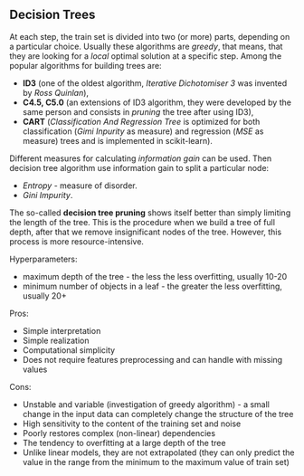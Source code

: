 ## Decision Trees

At each step, the train set is divided into two (or more) parts, depending on a particular choice. Usually these algorithms are *greedy*, that means, that they are looking for a *local* optimal solution at a specific step. 
Among the popular algorithms for building trees are: 
- **ID3** (one of the oldest algorithm, *Iterative Dichotomiser 3* was invented by *Ross Quinlan*), 
- **C4.5, C5.0** (an extensions of ID3 algorithm, they were developed by the same person and consists in *pruning* the tree after using ID3), 
- **CART** (*Classification And Regression Tree* is optimized for both classification (*Gimi Inpurity* as measure) and regression (*MSE* as measure) trees and is implemented in scikit-learn).

Different measures for calculating *information gain* can be used. Then decision tree algorithm use information gain to split a particular node:
- *Entropy* - measure of disorder.
- *Gini Impurity*.

The so-called **decision tree pruning** shows itself better than simply limiting the length of the tree. This is the procedure when we build a tree of full depth, after that we remove insignificant nodes of the tree. However, this process is more resource-intensive.

Hyperparameters:
- maximum depth of the tree - the less the less overfitting, usually 10-20
- minimum number of objects in a leaf - the greater the less overfitting, usually 20+

Pros:
+ Simple interpretation
+ Simple realization
+ Computational simplicity
+ Does not require features preprocessing and can handle with missing values

Cons:
- Unstable and variable (investigation of greedy algorithm) - a small change in the input data can completely change the structure of the tree
- High sensitivity to the content of the training set and noise
- Poorly restores complex (non-linear) dependencies
- The tendency to overfitting at a large depth of the tree
- Unlike linear models, they are not extrapolated (they can only predict the value in the range from the minimum to the maximum value of train set)
